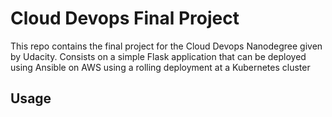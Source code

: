 # Cloud Devops Final Project

This repo contains the final project for the Cloud Devops Nanodegree given by Udacity. Consists on a simple Flask application that can be deployed using Ansible on AWS using a rolling deployment at a Kubernetes cluster

## Usage


